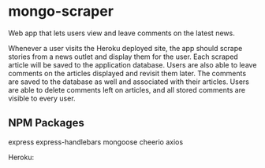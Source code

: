 # mongo-scraper

Web app that lets users view and leave comments on the latest news.

Whenever a user visits the Heroku deployed site, the app should scrape stories from a news outlet and display them for the user. Each scraped article will be saved to the application database. Users are also able to leave comments on the articles displayed and revisit them later. The comments are saved to the database as well and associated with their articles. Users are able to delete comments left on articles, and all stored comments are visible to every user.

## NPM Packages
express
express-handlebars
mongoose
cheerio
axios

Heroku:

